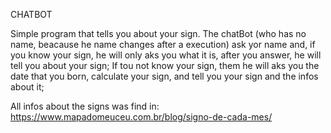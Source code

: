 
CHATBOT

Simple program that tells you about your sign.
The chatBot (who has no name, beacause he name changes after a execution) ask yor name and, if you know your sign, he will only
aks you what it is, after you answer, he will tell you about your sign;
If tou not know your sign, them he will aks you the date that you born, calculate your sign, and tell you your sign and the infos about it;

All infos about the signs was find in: https://www.mapadomeuceu.com.br/blog/signo-de-cada-mes/